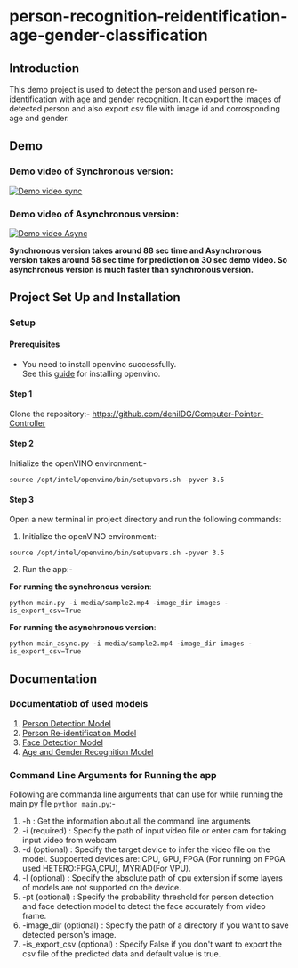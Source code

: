 # person-recognition-reidentification-age-gender-classification

## Introduction
This demo project is used to detect the person and used person re-identification with age and gender recognition. It can export the images of detected person and also export csv file with image id and corrosponding age and gender.

## Demo

### Demo video of Synchronous version:

[![Demo video sync](https://img.youtube.com/vi/a5AhTBV9XUc/0.jpg)](https://www.youtube.com/watch?v=a5AhTBV9XUc)

### Demo video of Asynchronous version:

[![Demo video Async](https://img.youtube.com/vi/Aq81WoRY7g0/0.jpg)](https://www.youtube.com/watch?v=Aq81WoRY7g0)

**Synchronous version takes around 88 sec time and Asynchronous version takes around 58 sec time for prediction on 30 sec demo video. So asynchronous version is much faster than synchronous version.**

## Project Set Up and Installation

### Setup

#### Prerequisites
  - You need to install openvino successfully. <br/>
  See this [guide](https://docs.openvinotoolkit.org/latest/_docs_install_guides_installing_openvino_linux.html) for installing openvino.

#### Step 1
Clone the repository:- https://github.com/denilDG/Computer-Pointer-Controller

#### Step 2
Initialize the openVINO environment:-
```
source /opt/intel/openvino/bin/setupvars.sh -pyver 3.5
```

#### Step 3

Open a new terminal in project directory and run the following commands:

1. Initialize the openVINO environment:-
```
source /opt/intel/openvino/bin/setupvars.sh -pyver 3.5
```

2. Run the app:-

**For running the synchronous version**:

```
python main.py -i media/sample2.mp4 -image_dir images -is_export_csv=True
```

**For running the asynchronous version**:

```
python main_async.py -i media/sample2.mp4 -image_dir images -is_export_csv=True
```

## Documentation

### Documentatiob of used models

1. [Person Detection Model](https://docs.openvinotoolkit.org/latest/_models_intel_person_detection_retail_0013_description_person_detection_retail_0013.html)
2. [Person Re-identification Model](https://docs.openvinotoolkit.org/latest/_models_intel_person_reidentification_retail_0300_description_person_reidentification_retail_0300.html)
3. [Face Detection Model](https://docs.openvinotoolkit.org/latest/_models_intel_face_detection_retail_0005_description_face_detection_retail_0005.html)
4. [Age and Gender Recognition Model](https://docs.openvinotoolkit.org/latest/_models_intel_age_gender_recognition_retail_0013_description_age_gender_recognition_retail_0013.html)

### Command Line Arguments for Running the app

Following are commanda line arguments that can use for while running the main.py file ` python main.py `:-

  1. -h                : Get the information about all the command line arguments
  2. -i     (required) : Specify the path of input video file or enter cam for taking input video from webcam
  3. -d     (optional) : Specify the target device to infer the video file on the model. Suppoerted devices are: CPU, GPU,                            FPGA (For running on FPGA used HETERO:FPGA,CPU), MYRIAD(For VPU).
  4. -l     (optional) : Specify the absolute path of cpu extension if some layers of models are not supported on the device.
  5. -pt  (optional) : Specify the probability threshold for person detection and face detection model to detect the face accurately from video frame.
  6. -image_dir    (optional) : Specify the path of a directory if you want to save detected person's image.
  7. -is_export_csv (optional) : Specify False if you don't want to export the csv file of the predicted data and default value is true.
  


